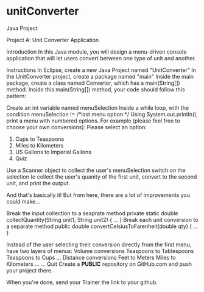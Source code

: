# unitConverter
Java Project

Project A: Unit Converter Application

Introduction
In this Java module, you will design a menu-driven console application that will let users convert between one type of unit and another.

Instructions
In Eclipse, create a new Java Project named "UnitConverter"
In the UnitConverter project, create a package named "main"
Inside the main package, create a class named Converter, which has a main(String[]) method.
Inside this main(String[]) method, your code should follow this pattern:

Create an int variable named menuSelection
Inside a while loop, with the condition menuSelection != /*last menu option */
Using System.out.println(), print a menu with numbered options. For example (please feel free to choose your own conversions):
Please select an option:
1. Cups to Teaspoons
2. Miles to Kilometers
3. US Gallons to Imperial Gallons
4. Quiz

Use a Scanner object to collect the user's menuSelection
switch on the selection to collect the user's quanity of the first unit, convert to the second unit, and print the output.

And that's basically it! But from here, there are a lot of improvements you could make...

Break the input collection to a seaprate method
private static double collectQuantity(String unit1, String unit2) { ... }
Break each unit conversion to a separate method
public double convertCelsiusToFarenheit(double qty) { ... }

Instead of the user selecting their conversion directly from the first menu, have two layers of menus:
Volume conversions
Teaspoons to Tablespoons
Teaspoons to Cups
...
Distance conversions
Feet to Meters
Miles to Kilometers
...
...
Quit
Create a **PUBLIC** repository on GitHub.com and push your project there.

When you're done, send your Trainer the link to your github.
